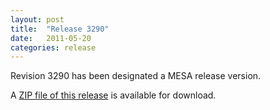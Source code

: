 ```yaml
---
layout: post
title:  "Release 3290"
date:   2011-05-20
categories: release
---
```


Revision 3290 has been designated a MESA release version.


A [ZIP file of this release][zip] is available for download.

[zip]:http://sourceforge.net/projects/mesa/files/releases/mesa-r3290.zip/download
